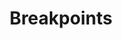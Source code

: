 ---
title: Breakpoints
order: 4
description: With the power of Sass, you can extend Luda themes just as you wish.
---